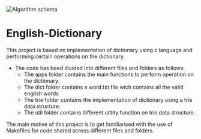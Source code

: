![Algorithm schema](https://i.pinimg.com/originals/6e/46/e7/6e46e7dbe2bb73dacc055e5dbd85c3ad.png)
# English-Dictionary #

This project is based on implementation of dictionary using c language and performing certain operations on the dictionary.
* The code has beed divided into different files and folders as follows:
  * The apps folder contains the main functions to perform operation on the dictionary.
  * The dict folder contains a word.txt file wich contains all the valid engilsh words
  * The trie folder contains the implementation of dictionary using a trie data structure.
  * The util folder contains different uitlity function on trie data structure.
 
The main motive of this project is to get familiarised with the use of Makefiles for code shared across different files and folders.
